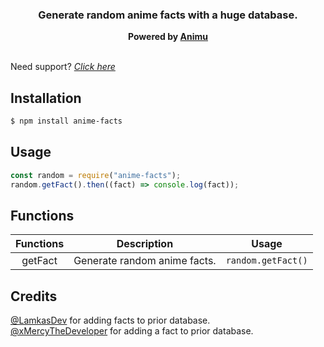 <h3 align="center"><strong>Generate random anime facts with a huge database.</strong></h3>
<center><strong>Powered by <a href="https://animu.ml" target="_blank">Animu</a></strong></center>
<br>

Need support? _[Click here](https://discord.gg/yyW389c)_

## Installation

```bash
$ npm install anime-facts
```

## Usage

```javascript
const random = require("anime-facts");
random.getFact().then((fact) => console.log(fact));
```

## Functions

| **Functions** | **Description**              | **Usage**          |
| :-----------: | ---------------------------- | ------------------ |
|    getFact    | Generate random anime facts. | `random.getFact()` |

## Credits

[@LamkasDev](https://github.com/LamkasDev) for adding facts to prior database.\
[@xMercyTheDeveloper](https://github.com/xMercyTheDeveloper) for adding a fact to prior database.
